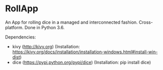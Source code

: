 # RollApp
An App for rolling dice in a managed and interconnected fashion. Cross-platform.
Done in Python 3.6.

Dependencies:
  - kivy (http://kivy.org) (Installation: https://kivy.org/docs/installation/installation-windows.html#install-win-dist)
  - dice (https://pypi.python.org/pypi/dice) (Installation: pip install dice)
